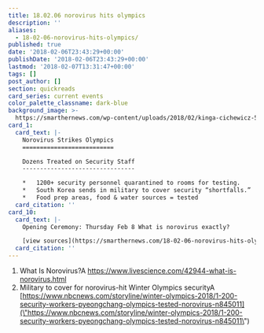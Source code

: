 ```yaml
---
title: 18.02.06 norovirus hits olympics
description: ''
aliases:
  - 18-02-06-norovirus-hits-olympics/
published: true
date: '2018-02-06T23:43:29+00:00'
publishDate: '2018-02-06T23:43:29+00:00'
lastmod: '2018-02-07T13:31:47+00:00'
tags: []
post_author: []
section: quickreads
card_series: current events
color_palette_classname: dark-blue
background_image: >-
  https://smarthernews.com/wp-content/uploads/2018/02/kinga-cichewicz-513031-360x360.jpg
card_1:
  card_text: |-
    Norovirus Strikes Olympics
    ==========================

    Dozens Treated on Security Staff
    --------------------------------

    *   1200+ security personnel quarantined to rooms for testing.
    *   South Korea sends in military to cover security “shortfalls.”
    *   Food prep areas, food & water sources = tested
  card_citation: ''
card_10:
  card_text: |-
    Opening Ceremony: Thursday Feb 8 What is norovirus exactly?

    [view sources](https://smarthernews.com/18-02-06-norovirus-hits-olympics/)
  card_citation: ''
---
```

1.  What Is Norovirus?A https://www.livescience.com/42944-what-is-norovirus.html
2.  Military to cover for norovirus-hit Winter Olympics securityA [https://www.nbcnews.com/storyline/winter-olympics-2018/1-200-security-workers-pyeongchang-olympics-tested-norovirus-n845011](\"https://www.nbcnews.com/storyline/winter-olympics-2018/1-200-security-workers-pyeongchang-olympics-tested-norovirus-n845011\")
